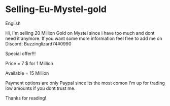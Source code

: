 # Selling-Eu-Mystel-gold


English

Hi, I'm selling 20 Million Gold on Mystel since i have too much and dont need it anymore. If you want some more information feel free to add me on Discord: Buzzinglizard74#0990

Special offer!!!

Price = 7 $ for 1 Million

Available = 15 Million

Payment options are only Paypal since its the most comon
I'm up for trading low amounts if you dont trust me.

Thanks for reading!
